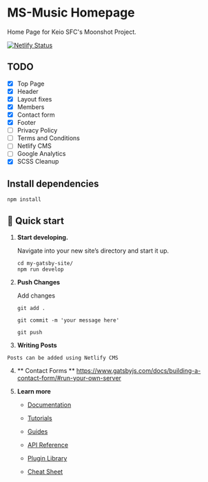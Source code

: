 # MS-Music Homepage

Home Page for Keio SFC's Moonshot Project.

[![Netlify Status](https://api.netlify.com/api/v1/badges/875543b0-4049-416d-b8ef-e847db5ac252/deploy-status)](https://app.netlify.com/sites/friendly-brahmagupta-8b92ff/deploys)

## TODO
- [x] Top Page
- [x] Header
- [x] Layout fixes
- [x] Members
- [x] Contact form
- [x] Footer
- [ ] Privacy Policy
- [ ] Terms and Conditions
- [ ] Netlify CMS
- [ ] Google Analytics
- [x] SCSS Cleanup

## Install dependencies

`npm install`

## 🚀 Quick start


1.  **Start developing.**

    Navigate into your new site’s directory and start it up.

    ```shell
    cd my-gatsby-site/
    npm run develop
    ```

2.  **Push Changes**

    Add changes

    `git add .`

    `git commit -m 'your message here'`

    `git push`

   
3.   **Writing Posts**

    Posts can be added using Netlify CMS
    
    
4.  ** Contact Forms **
    https://www.gatsbyjs.com/docs/building-a-contact-form/#run-your-own-server


5.  **Learn more**

    - [Documentation](https://www.gatsbyjs.com/docs/?utm_source=starter&utm_medium=readme&utm_campaign=minimal-starter)

    - [Tutorials](https://www.gatsbyjs.com/tutorial/?utm_source=starter&utm_medium=readme&utm_campaign=minimal-starter)

    - [Guides](https://www.gatsbyjs.com/tutorial/?utm_source=starter&utm_medium=readme&utm_campaign=minimal-starter)

    - [API Reference](https://www.gatsbyjs.com/docs/api-reference/?utm_source=starter&utm_medium=readme&utm_campaign=minimal-starter)

    - [Plugin Library](https://www.gatsbyjs.com/plugins?utm_source=starter&utm_medium=readme&utm_campaign=minimal-starter)

    - [Cheat Sheet](https://www.gatsbyjs.com/docs/cheat-sheet/?utm_source=starter&utm_medium=readme&utm_campaign=minimal-starter)
